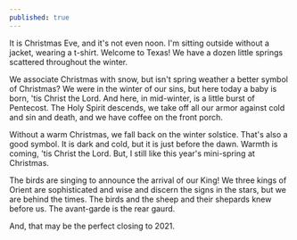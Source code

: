 ```yaml
---
published: true
---
```

It is Christmas Eve, and it's not even noon. I'm sitting outside without a jacket, wearing a t-shirt. Welcome to Texas! We have a dozen little springs scattered throughout the winter.

We associate Christmas with snow, but isn't spring weather a better symbol of Christmas? We were in the winter of our sins, but here today a baby is born, 'tis Christ the Lord. And here, in mid-winter, is a little burst of Pentecost. The Holy Spirit descends, we take off all our armor against cold and sin and death, and we have coffee on the front porch. 

<!-- more -->

Without a warm Christmas, we fall back on the winter solstice. That's also a good symbol. It is dark and cold, but it is just before the dawn. Warmth is coming, 'tis Christ the Lord. But, I still like this year's mini-spring at Christmas. 

The birds are singing to announce the arrival of our King! We three kings of Orient are sophisticated and wise and discern the signs in the stars, but we are behind the times. The birds and the sheep and their shepards knew before us. The avant-garde is the rear gaurd. 

And, that may be the perfect closing to 2021.